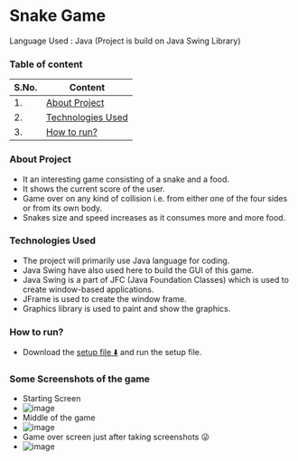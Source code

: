 # Snake Game

Language Used : Java (Project is build on Java Swing Library)

### Table of content

| S.No. | Content                                 |
| ----- | --------------------------------------- |
| 1.    | [About Project](#about-project)         |
| 2.    | [Technologies Used](#technologies-used) |
| 3.    | [How to run?](#how-to-run)              |

### About Project

- It an interesting game consisting of a snake and a food.
- It shows the current score of the user.
- Game over on any kind of collision i.e. from either one of the four sides or from its own body.
- Snakes size and speed increases as it consumes more and more food.

### Technologies Used

- The project will primarily use Java language for coding.
- Java Swing have also used here to build the GUI of this game.
- Java Swing is a part of JFC (Java Foundation Classes) which is used to create window-based applications.
- JFrame is used to create the window frame.
- Graphics library is used to paint and show the graphics.

### How to run?

- Download the [ setup file ⬇️](https://github.com/meetgovindbajaj/Snake-Game/blob/main/setup.exe) and run the setup file.

### Some Screenshots of the game

- Starting Screen
- ![image](https://github.com/meetgovindbajaj/Snake-Game/assets/117599205/2c5b764b-5219-45f9-b988-14eee623eab5)
- Middle of the game
- ![image](https://github.com/meetgovindbajaj/Snake-Game/assets/117599205/4734d9a5-8578-4155-a577-654208fe94b2)
- Game over screen just after taking screenshots 😜
- ![image](https://github.com/meetgovindbajaj/Snake-Game/assets/117599205/5f53b41a-732e-47f5-80d5-ade3b0467ece)
